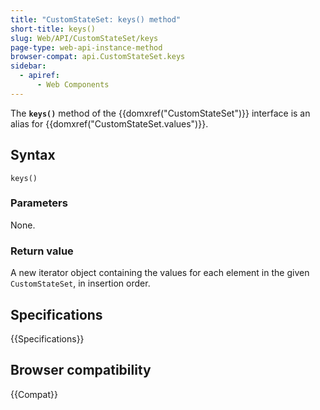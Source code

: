 ```yaml
---
title: "CustomStateSet: keys() method"
short-title: keys()
slug: Web/API/CustomStateSet/keys
page-type: web-api-instance-method
browser-compat: api.CustomStateSet.keys
sidebar:
  - apiref:
      - Web Components
---
```


The **`keys()`** method of the {{domxref("CustomStateSet")}} interface is an alias for {{domxref("CustomStateSet.values")}}.

## Syntax

```js-nolint
keys()
```

### Parameters

None.

### Return value

A new iterator object containing the values for each element in the given `CustomStateSet`, in insertion order.

## Specifications

{{Specifications}}

## Browser compatibility

{{Compat}}
